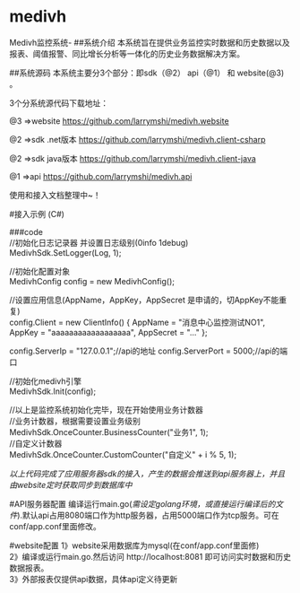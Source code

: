 # medivh
Medivh监控系统-
##系统介绍
本系统旨在提供业务监控实时数据和历史数据以及报表、阈值报警、同比增长分析等一体化的历史业务数据解决方案。

##系统源码
本系统主要分3个部分：即sdk（@2） api（@1） 和 website(@3)  。

3个分系统源代码下载地址：

@3 =>website https://github.com/larrymshi/medivh.website 

@2 =>sdk .net版本  https://github.com/larrymshi/medivh.client-csharp

@2 =>sdk java版本  https://github.com/larrymshi/medivh.client-java

@1 =>api https://github.com/larrymshi/medivh.api


使用和接入文档整理中~！

#接入示例 (C#)

###code           
//初始化日志记录器 并设置日志级别(0info 1debug)
MedivhSdk.SetLogger(Log, 1);

//初始化配置对象            
MedivhConfig config = new MedivhConfig();

//设置应用信息(AppName，AppKey，AppSecret 是申请的，切AppKey不能重复)    
config.Client = new ClientInfo() { AppName = "消息中心监控测试NO1", AppKey = "aaaaaaaaaaaaaaaaaa", AppSecret = "..." };

config.ServerIp = "127.0.0.1";//api的地址
config.ServerPort = 5000;//api的端口

//初始化medivh引擎   
MedivhSdk.Init(config);   

//以上是监控系统初始化完毕，现在开始使用业务计数器   
//业务计数器，根据需要设置业务级别  
MedivhSdk.OnceCounter.BusinessCounter("业务1", 1);   
 //自定义计数器   
 MedivhSdk.OnceCounter.CustomCounter("自定义" + i % 5, 1);
 
*以上代码完成了应用服务器sdk的接入，产生的数据会推送到api服务器上，并且由website定时获取同步到数据库中*

#API服务器配置
编译运行main.go(*需设定golang环境，或直接运行编译后的文件*).默认api占用8080端口作为http服务器，占用5000端口作为tcp服务。可在conf/app.conf里面修改。

#website配置
1》website采用数据库为mysql(在conf/app.conf里面修)  
2》编译或运行main.go.然后访问 http://localhost:8081 即可访问实时数据和历史数据报表。  
3》外部报表仅提供api数据，具体api定义待更新
